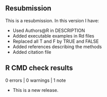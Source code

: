 ## Resubmission

This is a resubmission. In this version I have:

  * Used Authors@R in DESCRIPTION
  * Added executable examples in Rd files
  * Replaced all T and F by TRUE and FALSE
  * Added references describing the methods
  * Added citation file

## R CMD check results

0 errors | 0 warnings | 1 note

* This is a new release.
